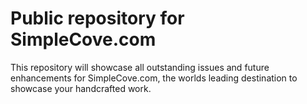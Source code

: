 # Public repository for SimpleCove.com

This repository will showcase all outstanding issues and future enhancements for SimpleCove.com, the worlds leading destination to showcase your handcrafted work.
